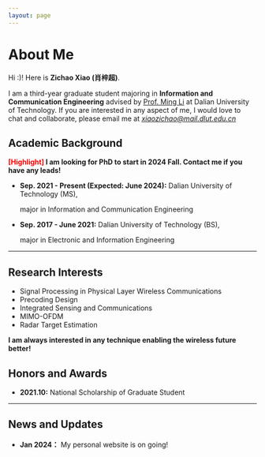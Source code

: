 ```yaml
---
layout: page
---
```


# About Me

Hi :)! Here is **Zichao Xiao (肖梓超)**.

I am a third-year graduate student majoring in **Information and Communication Engineering** advised by [Prof. Ming Li](https://www.minglabdut.com/index.html) at Dalian University of Technology. If you are interested in any aspect of me, I would love to chat and collaborate, please email me at *xiaozichao@mail.dlut.edu.cn*

## Academic Background

**<font color='red'>[Highlight]</font> I am looking for PhD to start in 2024 Fall. Contact me if you have any leads!**

- **Sep. 2021 - Present (Expected: June 2024):** Dalian University of Technology (MS), 

  major in Information and Communication Engineering

- **Sep. 2017 - June 2021:** Dalian University of Technology (BS), 

  major in Electronic and Information Engineering

---

## Research Interests

- Signal Processing in Physical Layer Wireless Communications
- Precoding Design
- Integrated Sensing and Communications
- MIMO-OFDM
- Radar Target Estimation

**I am always interested in any technique enabling the wireless future better!**

## Honors and Awards

- **2021.10:** National Scholarship of Graduate Student

---

## News and Updates

- **Jan 2024：** My personal website is on going!

<br>

